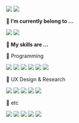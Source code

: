 
<a href="mailto:gahyun.dawn@gmail.com"><img src="https://img.shields.io/badge/gahyun.dawn@gmail.com-D0A9F5?style=flat-square&logo=Gmail&logoColor=white&link=mailto:gahyun.dawn@gmail.com"/></a>
<a href="https://plump-aletopelta-c28.notion.site/Gahyun-Kim-44a022451c2c4d0c92e076a385b699f2"><img src="https://img.shields.io/badge/Notion-000000?style=flat-square&logo=Notion&logoColor=white&link=https://plump-aletopelta-c28.notion.site/Gahyun-Kim-44a022451c2c4d0c92e076a385b699f2"/></a>


<!--
**gadongkim/gadongkim** is a ✨ _special_ ✨ repository because its `README.md` (this file) appears on your GitHub profile.

Here are some ideas to get you started:

- 🔭 I’m currently working on ...
- 🌱 I’m currently learning ...
- 👯 I’m looking to collaborate on ...
- 🤔 I’m looking for help with ...
- 💬 Ask me about ...
- 📫 How to reach me: ...
- 😄 Pronouns: ...
- ⚡ Fun fact: ...
-->



__🔭 I’m currently belong to ...__ 

<a href="https://www.instagram.com/hejhellohalloannyeong"><img src="https://img.shields.io/badge/hejhellohalloannyeong-E4405F?style=flat-square&logo=Instagram&logoColor=white&link=https://www.instagram.com/hejhellohalloannyeong"/></a>
<a href="https://www.instagram.com/dokgodai.kr"><img src="https://img.shields.io/badge/dokgodai.kr-E4405F?style=flat-square&logo=Instagram&logoColor=white&link=https://www.instagram.com/dokgodai.kr"/></a>



__🌱 My skills are ...__

💫 Programming

<img src="https://img.shields.io/badge/JavaScript-F7DF1E?style=flat-square&logo=JavaScript&logoColor=white"/></a> 
<img src="https://img.shields.io/badge/React-61DAFB?style=flat-square&logo=React&logoColor=white"/></a> 
<img src="https://img.shields.io/badge/TypeScript-3178C6?style=flat-square&logo=TypeScript&logoColor=white"/></a> 
<img src="https://img.shields.io/badge/Python-3776AB?style=flat-square&logo=Python&logoColor=white"/></a> 
<img src="https://img.shields.io/badge/Django-092E20?style=flat-square&logo=Django&logoColor=white"/></a> 
<img src="https://img.shields.io/badge/Three.js-000000?style=flat-square&logo=Three.js&logoColor=white"/></a> 

💫 UX Design & Research

<img src="https://img.shields.io/badge/Adobe Illustrator-FF9A00?style=flat-square&logo=Adobe Illustrator&logoColor=white"/></a> 
<img src="https://img.shields.io/badge/Adobe Photoshop-31A8FF?style=flat-square&logo=Adobe Photoshop&logoColor=white"/></a> 
<img src="https://img.shields.io/badge/Adobe XD-FF61F6?style=flat-square&logo=Adobe XD&logoColor=white"/></a> 
<img src="https://img.shields.io/badge/Sketch-F7B500?style=flat-square&logo=Sketch&logoColor=white"/></a> 
<img src="https://img.shields.io/badge/Figma-F24E1E?style=flat-square&logo=Figma&logoColor=white"/></a> 

💫 etc

<img src="https://img.shields.io/badge/Adobe Premiere Pro-9999FF?style=flat-square&logo=Adobe Premiere Pro&logoColor=white"/></a> 
<img src="https://img.shields.io/badge/Adobe After Effects-9999FF?style=flat-square&logo=Adobe After Effects&logoColor=white"/></a> 
<img src="https://img.shields.io/badge/Rhinoceros-801010?style=flat-square&logo=Rhinoceros&logoColor=white"/></a> 
<img src="https://img.shields.io/badge/Blender-F5792A?style=flat-square&logo=Blender&logoColor=white"/></a> 
<img src="https://img.shields.io/badge/Processing-006699?style=flat-square&logo=Processing Foundation&logoColor=white"/></a> 





<!-- ![Anurag's GitHub stats](https://github-readme-stats.vercel.app/api?username=gadongkim&count_private=true&show_icons=true&hide=stars&theme=dracula)
![Top Langs](https://github-readme-stats.vercel.app/api/top-langs/?username=gadongkim&layout=compact)

 -->
